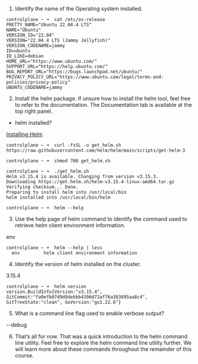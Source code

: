 1. Identify the name of the Operating system installed.

```shell
controlplane ~ ➜  cat /etc/os-release 
PRETTY_NAME="Ubuntu 22.04.4 LTS"
NAME="Ubuntu"
VERSION_ID="22.04"
VERSION="22.04.4 LTS (Jammy Jellyfish)"
VERSION_CODENAME=jammy
ID=ubuntu
ID_LIKE=debian
HOME_URL="https://www.ubuntu.com/"
SUPPORT_URL="https://help.ubuntu.com/"
BUG_REPORT_URL="https://bugs.launchpad.net/ubuntu/"
PRIVACY_POLICY_URL="https://www.ubuntu.com/legal/terms-and-policies/privacy-policy"
UBUNTU_CODENAME=jammy
```

2. Install the helm package.
If unsure how to install the helm tool, feel free to refer to the documentation. The Documentation tab is available at the top right panel.

- helm installed?

[Installing Helm](https://helm.sh/docs/intro/install/)

```shell
controlplane ~ ➜  curl -fsSL -o get_helm.sh https://raw.githubusercontent.com/helm/helm/main/scripts/get-helm-3

controlplane ~ ➜  chmod 700 get_helm.sh

controlplane ~ ➜  ./get_helm.sh
Helm v3.15.4 is available. Changing from version v3.15.3.
Downloading https://get.helm.sh/helm-v3.15.4-linux-amd64.tar.gz
Verifying checksum... Done.
Preparing to install helm into /usr/local/bin
helm installed into /usr/local/bin/helm

controlplane ~ ➜  helm --help
```

3. Use the help page of helm command to identify the command used to retrieve helm client environment information.

env

```shell
controlplane ~ ➜  helm --help | less
  env         helm client environment information
```

4. Identify the version of helm installed on the cluster.

3.15.4

```shell
controlplane ~ ➜  helm version
version.BuildInfo{Version:"v3.15.4", GitCommit:"fa9efb07d9d8debbb4306d72af76a383895aa8c4", GitTreeState:"clean", GoVersion:"go1.22.6"}
```

5. What is a command line flag used to enable verbose output?

--debug

6. That’s all for now. That was a quick introduction to the helm command line utility. Feel free to explore the helm command line utility further. We will learn more about these commands throughout the remainder of this course.
